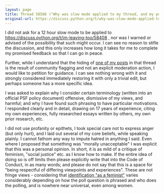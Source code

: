```yaml
---
layout: page 
title: Thread 58588 ("Why was slow mode applied to my thread, and my post hidden by the community?"), post 1
original-url: https://discuss.python.org/t/why-was-slow-mode-applied-to-my-thread-and-my-post-hidden-by-the-community/58588/1
---
```


I did not ask for a 12 hour slow mode to be applied to https://discuss.python.org/t/im-leaving-too/58408 , nor was I warned or advised of the possibility that such might occur. I can see no reason to stifle the discussion, and this only increases how long it takes for me to complete my promised feedback so that I can go in peace.

Further, while I understand that the hiding of [one of my posts](https://discuss.python.org/t/im-leaving-too/58408/6) in that thread is the result of community flagging and not an explicit moderation action, I would like to petition for guidance. I can see nothing wrong with it and strongly considered immediately restoring it with only a trivial edit, but perhaps someone has a more specific idea.

I was asked to explain why I consider certain terminology (written into an official PSF policy document) offensive, dismissive of my views, and harmful; and why I have found such phrasing to have particular motivations. I responded clearly and in detail, drawing on 17 years of experience, citing my own experiences, fully researched essays written by others, my own prior research, etc.

I did not use profanity or epithets, I took special care not to express anger (but only hurt), and I laid out several of my core beliefs, while speaking plainly. I cannot fathom any way to impute hatred in anything I said. Even where I proposed that something was "morally unacceptable" I was explicit that this was a personal opinion. In short, it is as mild of a critique of feminism, "social justice" etc. as I know how to make. If the entire idea of doing so is off limits then please explicitly write that into the Code of Conduct, in as many words; and please do not say that this is a space for "being respectful of differing viewpoints and experiences". These are not fringe views - considering that [identification "as a feminist"](https://duckduckgo.com/?q=how+many+people+identify+as+feminist) varies considerably depending on how the poll question is phrased and who does the polling, and is nowhere near universal, even among women.

